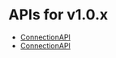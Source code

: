 # APIs for v1.0.x

 - [ConnectionAPI](html-APIs/ConnectionAPI.html)
 - [ConnectionAPI](html-APIs/ConnectionAPI.html)
